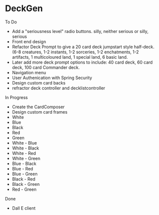 # DeckGen

To Do
- Add a "seriousness level" radio buttons. silly, neither serious or silly, serious
- Front end design
- Refactor Deck Prompt to give a 20 card deck jumpstart style half-deck.(6-8 creatures, 1-2 instants, 1-2 sorceries, 1-2 enchatments, 1-2 artifacts, 1 multicoloured land, 1 special land, 6 basic land.
- Later add more deck prompt options to include: 40 card deck, 60 card deck, 100 card Commander deck.
- Navigation menu
- User Authenication with Spring Security
- Design custom card backs
- refractor deck controller and decklistcontroller

In Progress
- Create the CardComposer 
- Design custom card frames
 - White
 - Blue
 - Black
 - Red
 - Green
 - White - Blue
 - White - Black
 - White - Red
 - White - Green
 - Blue - Black
 - Blue - Red
 - Blue - Green
 - Black - Red
 - Black - Green
 - Red - Green

Done
- Dall E client
